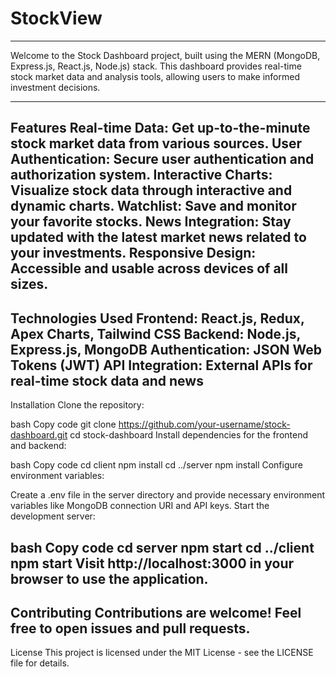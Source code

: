 
# StockView

------------------------------------------------------------------------------
Welcome to the Stock Dashboard project, built using the MERN (MongoDB, Express.js, React.js, Node.js) stack. This dashboard provides real-time stock market data and analysis tools, allowing users to make informed investment decisions.

------------------------------------------------------------------------------
Features
Real-time Data: Get up-to-the-minute stock market data from various sources.
User Authentication: Secure user authentication and authorization system.
Interactive Charts: Visualize stock data through interactive and dynamic charts.
Watchlist: Save and monitor your favorite stocks.
News Integration: Stay updated with the latest market news related to your investments.
Responsive Design: Accessible and usable across devices of all sizes.
------------------------------------------------------------------------------
Technologies Used
Frontend: React.js, Redux, Apex Charts, Tailwind CSS
Backend: Node.js, Express.js, MongoDB
Authentication: JSON Web Tokens (JWT)
API Integration: External APIs for real-time stock data and news
------------------------------------------------------------------------------
Installation
Clone the repository:

bash
Copy code
git clone https://github.com/your-username/stock-dashboard.git
cd stock-dashboard
Install dependencies for the frontend and backend:

bash
Copy code
cd client
npm install
cd ../server
npm install
Configure environment variables:

Create a .env file in the server directory and provide necessary environment variables like MongoDB connection URI and API keys.
Start the development server:

bash
Copy code
cd server
npm start
cd ../client
npm start
Visit http://localhost:3000 in your browser to use the application.
----------------------------------------------------------------------------------------------
Contributing
Contributions are welcome! Feel free to open issues and pull requests.
----------------------------------------------------------------------------------------------

License
This project is licensed under the MIT License - see the LICENSE file for details.


